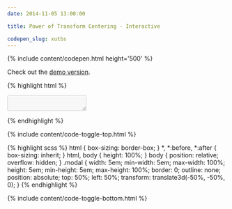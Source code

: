 ```yaml
---
date: 2014-11-05 13:00:00

title: Power of Transform Centering - Interactive

codepen_slug: xutbs
---
```



{% include content/codepen.html height='500' %}

Check out the [demo version](/pen/transform-centering/).

{% highlight html %}
<textarea class="modal" disabled></textarea>
{% endhighlight %}

{% include content/code-toggle-top.html %}

{% highlight scss %}
html {
    box-sizing: border-box;
}
*, *:before, *:after {
    box-sizing: inherit;
}
html,
body {
    height: 100%;
}
body {
    position: relative;
    overflow: hidden;
}
.modal {
    width:     5em;
    min-width: 5em;
    max-width: 100%;
    height:     5em;
    min-height: 5em;
    max-height: 100%;
    border: 0;
    outline: none;
    position: absolute;
    top:  50%;
    left: 50%;
    transform: translate3d(-50%, -50%, 0);
}
{% endhighlight %}

{% include content/code-toggle-bottom.html %}
